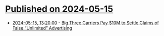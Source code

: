 # [Published on 2024-05-15](index.md)

* [2024-05-15, 13:20:00](https://soylentnews.org/article.pl?sid=24/05/14/045244&from=rss) - [Big Three Carriers Pay $10M to Settle Claims of False “Unlimited” Advertising](https://soylentnews.org/article.pl?sid=24/05/14/045244&from=rss)
